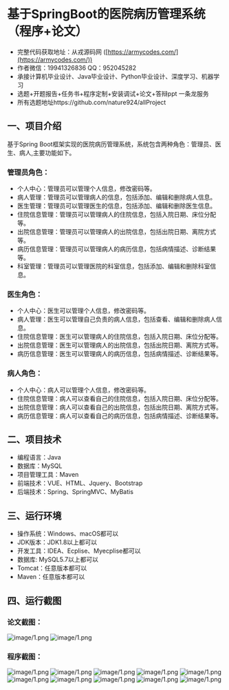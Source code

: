 基于SpringBoot的医院病历管理系统（程序+论文）
=
- 完整代码获取地址：从戎源码网 ([https://armycodes.com/](https://armycodes.com/))
- 作者微信：19941326836  QQ：952045282 
- 承接计算机毕业设计、Java毕业设计、Python毕业设计、深度学习、机器学习
- 选题+开题报告+任务书+程序定制+安装调试+论文+答辩ppt 一条龙服务
- 所有选题地址https://github.com/nature924/allProject

一、项目介绍
---
基于Spring Boot框架实现的医院病历管理系统，系统包含两种角色：管理员、医生、病人,主要功能如下。

### 管理员角色：
- 个人中心：管理员可以管理个人信息，修改密码等。
- 病人管理：管理员可以管理病人的信息，包括添加、编辑和删除病人信息。
- 医生管理：管理员可以管理医生的信息，包括添加、编辑和删除医生信息。
- 住院信息管理：管理员可以管理病人的住院信息，包括入院日期、床位分配等。
- 出院信息管理：管理员可以管理病人的出院信息，包括出院日期、离院方式等。
- 病历信息管理：管理员可以管理病人的病历信息，包括病情描述、诊断结果等。
- 科室管理：管理员可以管理医院的科室信息，包括添加、编辑和删除科室信息。

### 医生角色：
- 个人中心：医生可以管理个人信息，修改密码等。
- 病人管理：医生可以管理自己负责的病人信息，包括查看、编辑和删除病人信息。
- 住院信息管理：医生可以管理病人的住院信息，包括入院日期、床位分配等。
- 出院信息管理：医生可以管理病人的出院信息，包括出院日期、离院方式等。
- 病历信息管理：医生可以管理病人的病历信息，包括病情描述、诊断结果等。

### 病人角色：
- 个人中心：病人可以管理个人信息，修改密码等。
- 住院信息管理：病人可以查看自己的住院信息，包括入院日期、床位分配等。
- 出院信息管理：病人可以查看自己的出院信息，包括出院日期、离院方式等。
- 病历信息管理：病人可以查看自己的病历信息，包括病情描述、诊断结果等。




二、项目技术
---
- 编程语言：Java
- 数据库：MySQL
- 项目管理工具：Maven
- 前端技术：VUE、HTML、Jquery、Bootstrap
- 后端技术：Spring、SpringMVC、MyBatis

三、运行环境
---
- 操作系统：Windows、macOS都可以
- JDK版本：JDK1.8以上都可以
- 开发工具：IDEA、Ecplise、Myecplise都可以
- 数据库: MySQL5.7以上都可以
- Tomcat：任意版本都可以
- Maven：任意版本都可以

四、运行截图
---
### 论文截图：
![image/1.png](limage/1.png)
![image/1.png](limage/2.png)

### 程序截图：
![image/1.png](image/1.png)
![image/1.png](image/2.png)
![image/1.png](image/3.png)
![image/1.png](image/4.png)
![image/1.png](image/5.png)
![image/1.png](image/6.png)
![image/1.png](image/7.png)
![image/1.png](image/8.png)
![image/1.png](image/9.png)
![image/1.png](image/10.png)

